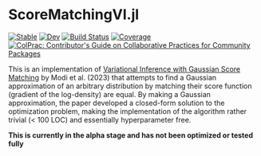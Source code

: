 # ScoreMatchingVI.jl

[![Stable](https://img.shields.io/badge/docs-stable-blue.svg)](https://ptiede.github.io/ScoreMatchingVI.jl/stable/)
[![Dev](https://img.shields.io/badge/docs-dev-blue.svg)](https://ptiede.github.io/ScoreMatchingVI.jl/dev/)
[![Build Status](https://github.com/ptiede/ScoreMatchingVI.jl/actions/workflows/CI.yml/badge.svg?branch=main)](https://github.com/ptiede/ScoreMatchingVI.jl/actions/workflows/CI.yml?query=branch%3Amain)
[![Coverage](https://codecov.io/gh/ptiede/ScoreMatchingVI.jl/branch/main/graph/badge.svg)](https://codecov.io/gh/ptiede/ScoreMatchingVI.jl)
[![ColPrac: Contributor's Guide on Collaborative Practices for Community Packages](https://img.shields.io/badge/ColPrac-Contributor's%20Guide-blueviolet)](https://github.com/SciML/ColPrac)

This is an implementation of [Variational Inference with Gaussian Score Matching](https://arxiv.org/abs/2307.07849) by Modi et al. (2023) that attempts to find a Gaussian approximation of an arbitrary distribution by matching their score function (gradient of the log-density) are equal. By making a Gaussian approximation, the paper developed a closed-form solution to the optimization problem, making the implementation of the algorithm rather trivial (< 100 LOC) and essentially hyperparameter free. 

**This is currently in the alpha stage and has not been optimized or tested fully**
